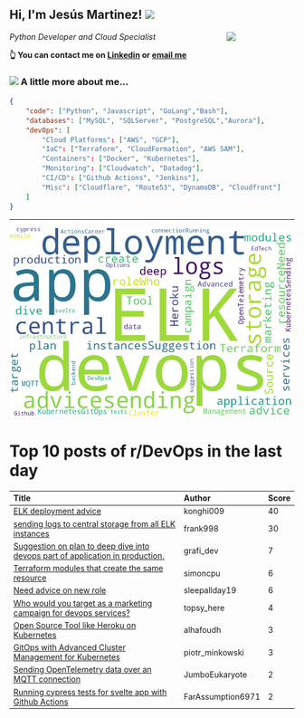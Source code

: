 <!--
**jmartinezl/jmartinezl** is a ✨ _special_ ✨ repository because its `README.md` (this file) appears on your GitHub profile.

Here are some ideas to get you started:

- 🔭 I’m currently working on ...
- 🌱 I’m currently learning ...
- 👯 I’m looking to collaborate on ...
- 🤔 I’m looking for help with ...
- 💬 Ask me about ...
- 📫 How to reach me: ...
- 😄 Pronouns: ...
- ⚡ Fun fact: ...
-->

<h2>Hi, I'm Jesús Martinez! <img src="https://media.giphy.com/media/WUlplcMpOCEmTGBtBW/giphy.gif" width="30"> </h2>
<img align='right' src="https://media.giphy.com/media/NytMLKyiaIh6VH9SPm/giphy.gif" width="120">
<p><em>Python Developer and Cloud Specialist
</em></p>

**👆 You can contact me on [Linkedin](https://www.linkedin.com/in/jes%C3%BAs-martinez-2b7b10104/) or [email me](mailto:jesus.mtz.lorenzo@gmail.com)**

### <img src="https://media.giphy.com/media/VgCDAzcKvsR6OM0uWg/giphy.gif" width="50"> A little more about me...  

```json
{
    "code": ["Python", "Javascript", "GoLang","Bash"],
    "databases": ["MySQL", "SQLServer", "PostgreSQL","Aurora"],
    "devOps": [
        "Cloud Platforms": ["AWS", "GCP"],
        "IaC": ["Terraform", "CloudFormation", "AWS SAM"],
        "Containers": ["Docker", "Kubernetes"],
        "Monitoring": ["Cloudwatch", "Datadog"],
        "CI/CD": ["Github Actions", "Jenkins"],
        "Misc": ["Cloudflare", "Route53", "DynamoDB", "Cloudfront"]
    ]
}
```
---

![Wordcloud](./cloud.png)

# Top 10 posts of r/DevOps in the last day

| Title | Author | Score |
|:---|:---|:---|
| [ELK deployment advice](https://www.reddit.com/r/devops/comments/yboysz/elk_deployment_advice/) | konghi009 | 40 |
| [sending logs to central storage from all ELK instances](https://www.reddit.com/r/devops/comments/ybrqsb/sending_logs_to_central_storage_from_all_elk/) | frank998 | 30 |
| [Suggestion on plan to deep dive into devops part of application in production.](https://www.reddit.com/r/devops/comments/yc5pnj/suggestion_on_plan_to_deep_dive_into_devops_part/) | grafi_dev | 7 |
| [Terraform modules that create the same resource](https://www.reddit.com/r/devops/comments/yc1qtr/terraform_modules_that_create_the_same_resource/) | simoncpu | 6 |
| [Need advice on new role](https://www.reddit.com/r/devops/comments/ybwee1/need_advice_on_new_role/) | sleepallday19 | 6 |
| [Who would you target as a marketing campaign for devops services?](https://www.reddit.com/r/devops/comments/ybnp6s/who_would_you_target_as_a_marketing_campaign_for/) | topsy_here | 4 |
| [Open Source Tool like Heroku on Kubernetes](https://www.reddit.com/r/devops/comments/ybrauo/open_source_tool_like_heroku_on_kubernetes/) | alhafoudh | 3 |
| [GitOps with Advanced Cluster Management for Kubernetes](https://www.reddit.com/r/devops/comments/yc8bp8/gitops_with_advanced_cluster_management_for/) | piotr_minkowski | 3 |
| [Sending OpenTelemetry data over an MQTT connection](https://www.reddit.com/r/devops/comments/yc7p85/sending_opentelemetry_data_over_an_mqtt_connection/) | JumboEukaryote | 2 |
| [Running cypress tests for svelte app with Github Actions](https://www.reddit.com/r/devops/comments/ybxzs4/running_cypress_tests_for_svelte_app_with_github/) | FarAssumption6971 | 2 |

